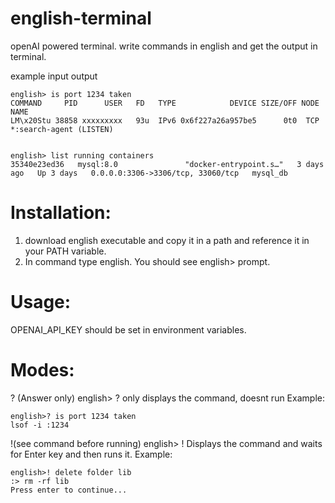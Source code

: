 # english-terminal

openAI powered terminal. write commands in english and get the output in terminal.

example input output

```
english> is port 1234 taken
COMMAND     PID      USER   FD   TYPE            DEVICE SIZE/OFF NODE NAME
LM\x20Stu 38858 xxxxxxxxx   93u  IPv6 0x6f227a26a957be5      0t0  TCP *:search-agent (LISTEN)


english> list running containers
35340e23ed36   mysql:8.0               "docker-entrypoint.s…"   3 days ago   Up 3 days   0.0.0.0:3306->3306/tcp, 33060/tcp   mysql_db
```


# Installation:
1) download english executable and copy it in a path and reference it in your PATH variable.
2) In command type english. You should see english> prompt.


# Usage:
OPENAI_API_KEY should be set in environment variables.


# Modes: 
? (Answer only)
english> ?<command in english>
only displays the command, doesnt run
Example: 
```
english>? is port 1234 taken
lsof -i :1234
```


!(see command before running)
english> !<command in english>
Displays the command and waits for Enter key and then runs it.
Example:
```
english>! delete folder lib
:> rm -rf lib
Press enter to continue...
```





